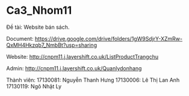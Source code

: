 # Ca3_Nhom11
Đề tài: Website bán sách.

Document: https://drive.google.com/drive/folders/1gW9SdjrY-XZmRw-QxMH4Hkzqb7_NmbBt?usp=sharing

Website: http://cnpm11.j.layershift.co.uk/ListProductTrangchu

Admin: http://cnpm11.j.layershift.co.uk/Quanlydonhang

Thành viên: 
  17130081: Nguyễn Thanh Hưng
  17130006: Lê Thị Lan Anh
  17130119: Ngô Nhật Ly

